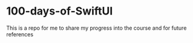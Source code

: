 # 100-days-of-SwiftUI
This is a repo for me to share my progress into the course and for future references
